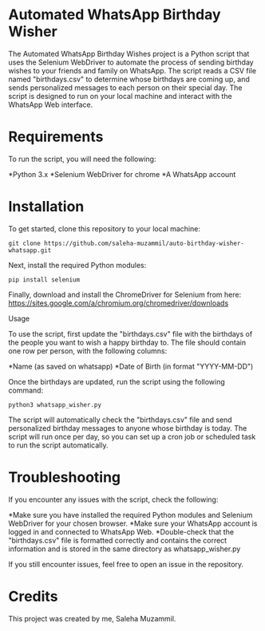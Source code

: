 # Automated WhatsApp Birthday Wisher
The Automated WhatsApp Birthday Wishes project is a Python script that uses the Selenium WebDriver to automate the process of sending birthday wishes to your friends and family on WhatsApp. The script reads a CSV file named "birthdays.csv" to determine whose birthdays are coming up, and sends personalized messages to each person on their special day. The script is designed to run on your local machine and interact with the WhatsApp Web interface.

# Requirements

To run the script, you will need the following:

*Python 3.x
*Selenium WebDriver for chrome 
*A WhatsApp account

# Installation

To get started, clone this repository to your local machine:

`git clone https://github.com/saleha-muzammil/auto-birthday-wisher-whatsapp.git`

Next, install the required Python modules:

`pip install selenium`

Finally, download and install the ChromeDriver for Selenium from here:
https://sites.google.com/a/chromium.org/chromedriver/downloads

Usage

To use the script, first update the "birthdays.csv" file with the birthdays of the people you want to wish a happy birthday to. The file should contain one row per person, with the following columns:

*Name (as saved on whatsapp)
*Date of Birth (in format "YYYY-MM-DD")

Once the birthdays are updated, run the script using the following command:

`python3 whatsapp_wisher.py`

The script will automatically check the "birthdays.csv" file and send personalized birthday messages to anyone whose birthday is today. The script will run once per day, so you can set up a cron job or scheduled task to run the script automatically.

# Troubleshooting

If you encounter any issues with the script, check the following:

*Make sure you have installed the required Python modules and Selenium WebDriver for your chosen browser.
*Make sure your WhatsApp account is logged in and connected to WhatsApp Web.
*Double-check that the "birthdays.csv" file is formatted correctly and contains the correct information and is stored in the same directory as whatsapp_wisher.py

If you still encounter issues, feel free to open an issue in the repository.

# Credits

This project was created by me, Saleha Muzammil.




